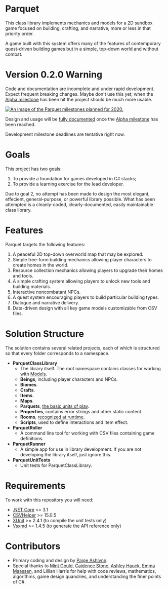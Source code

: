 # Parquet

This class library implements mechanics and models for a 2D sandbox game focused on building, crafting, and narrative, more or less in that priority order.

A game built with this system offers many of the features of contemporary quest-driven building games but in a simple, top-down world and without combat.

# Version 0.2.0 Warning

Code and documentation are incomplete and under rapid development.  Expect frequent breaking changes.  Maybe don't use this yet; when the [Alpha milestone](https://github.com/mxashlynn/Parquet/milestone/2) has been hit the project should be much more usable.

[<img src="https://media.githubusercontent.com/media/mxashlynn/Parquet/master/Documentation/Parquet_Roadmap_2020.png" alt="An image of the Parquet milestones planned for 2020." style="max-width: 100%" />](https://media.githubusercontent.com/media/mxashlynn/Parquet/master/Documentation/Parquet_Roadmap_2020.png)

Design and usage will be [fully documented](https://github.com/mxashlynn/Parquet/tree/master/Documentation) once the [Alpha milestone](https://github.com/mxashlynn/Parquet/milestone/2) has been reached.

Development milestone deadlines are tentative right now.

# Goals

This project has two goals:

1. To provide a foundation for games developed in C# stacks;
2. To provide a learning exercise for the lead developer.

Due to goal 2, no attempt has been made to design the most elegant, effecient, general-purpose, or powerful library possible.
What has been attempted is a cleanly-coded, clearly-documented, easily maintainable class library.

# Features

Parquet targets the following features:

1. A peaceful 2D top-down overworld map that may be explored.
2. Simple free-form building mechanics allowing player characters to create homes in the world.
3. Resource collection mechanics allowing players to upgrade their homes and tools.
4. A simple crafting system allowing players to unlock new tools and building materials.
5. Interactive noncombatant NPCs.
6. A quest system encouraging players to build particular building types.
7. Dialogue and narrative delivery.
8. Data-driven design with all key game models customizable from CSV files.

# Solution Structure

The solution contains several related projects, each of which is structured so that every folder corresponds to a namespace.

- **ParquetClassLibrary**
    - The library itself. The root namespace contains classes for working with [Models](https://github.com/mxashlynn/Parquet/blob/master/Documentation/2-How_Parquet_Handles_Game_Objects.md).
    - **Beings**, including player characters and NPCs.
    - **Biomes**.
    - **Crafts**.
    - **Items**.
    - **Maps**.
    - **Parquets**, [the basic units of play](https://github.com/mxashlynn/Parquet/blob/master/Documentation/3-How_Parquets_Work.md).
    - **Properties**, contains error strings and other static content.
    - **Rooms**, [recognized at runtime](https://github.com/mxashlynn/Parquet/blob/master/Documentation/4.-Room_Detection_and_Type_Assignment.md).
    - **Scripts**, used to define Interactions and Item effect.
- **ParquetRoller**
    - A command line tool for working with CSV files containing game definitions.
- **ParquetRunner**
    - A simple app for use in library development.  If you are not developing the library itself, just ignore this.
- **ParquetUnitTests**
    - Unit tests for ParquetClassLibrary.

# Requirements

To work with this repository you will need:

- [.NET Core](https://dotnet.microsoft.com/download/dotnet-core) >= 3.1
- [CSVHelper](https://joshclose.github.io/CsvHelper/)  >= 15.0.5
- [XUnit](https://github.com/xunit/xunit) >= 2.4.1 (to compile the unit tests only)
- [Vsxmd](https://github.com/lijunle/Vsxmd)  >= 1.4.5 (to generate the API reference only)

# Contributors
- Primary coding and design by [Paige Ashlynn](https://github.com/mxashlynn/).
- Special thanks to [Mint Gould](https://github.com/WispyMouse), [Caidence Stone](https://github.com/caidencestone), [Ashley Hauck](https://github.com/khyperia), [Emma Maassen](https://github.com/Enichan), and Lillian Harris for help with code reviews, mathematics, algorithms, game design quandries, and understanding the finer points of C#.
